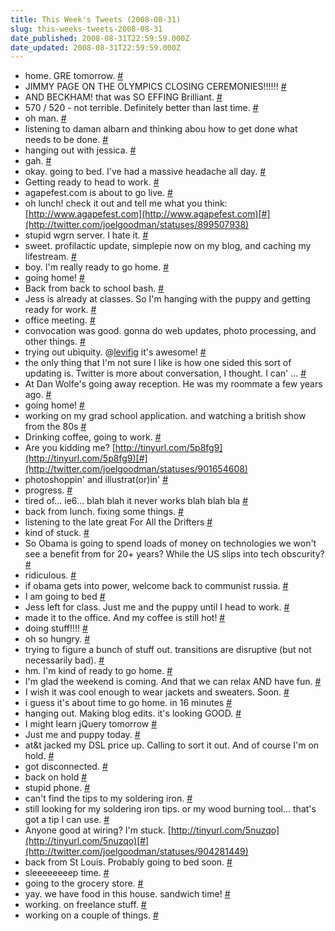 ```yaml
---
title: This Week's Tweets (2008-08-31)
slug: this-weeks-tweets-2008-08-31
date_published: 2008-08-31T22:59:59.000Z
date_updated: 2008-08-31T22:59:59.000Z
---
```


- home. GRE tomorrow. [#](http://twitter.com/joelgoodman/statuses/897764401)
- JIMMY PAGE ON THE OLYMPICS CLOSING CEREMONIES!!!!!! [#](http://twitter.com/joelgoodman/statuses/897767639)
- AND BECKHAM! that was SO EFFING Brilliant. [#](http://twitter.com/joelgoodman/statuses/897770050)
- 570 / 520 - not terrible. Definitely better than last time. [#](http://twitter.com/joelgoodman/statuses/898399820)
- oh man. [#](http://twitter.com/joelgoodman/statuses/898466970)
- listening to daman albarn and thinking abou how to get done what needs to be done. [#](http://twitter.com/joelgoodman/statuses/898573493)
- hanging out with jessica. [#](http://twitter.com/joelgoodman/statuses/898852710)
- gah. [#](http://twitter.com/joelgoodman/statuses/898911708)
- okay. going to bed. I've had a massive headache all day. [#](http://twitter.com/joelgoodman/statuses/898919839)
- Getting ready to head to work. [#](http://twitter.com/joelgoodman/statuses/899272103)
- agapefest.com is about to go live. [#](http://twitter.com/joelgoodman/statuses/899487139)
- oh lunch! check it out and tell me what you think: [http://www.agapefest.com](http://www.agapefest.com)[#](http://twitter.com/joelgoodman/statuses/899507938)
- stupid wgrn server. I hate it. [#](http://twitter.com/joelgoodman/statuses/899675527)
- sweet. profilactic update, simplepie now on my  blog, and caching my lifestream. [#](http://twitter.com/joelgoodman/statuses/899720455)
- boy. I'm really ready to go home. [#](http://twitter.com/joelgoodman/statuses/899770405)
- going home! [#](http://twitter.com/joelgoodman/statuses/899778324)
- Back from back to school bash. [#](http://twitter.com/joelgoodman/statuses/900005954)
- Jess is already at classes. So I'm hanging with the puppy and getting ready for work. [#](http://twitter.com/joelgoodman/statuses/900431520)
- office meeting. [#](http://twitter.com/joelgoodman/statuses/900463508)
- convocation was good. gonna do web updates, photo processing, and other things. [#](http://twitter.com/joelgoodman/statuses/900619564)
- trying out ubiquity. @[levifig](http://twitter.com/levifig) it's awesome! [#](http://twitter.com/joelgoodman/statuses/900627230)
- the only thing that I'm not sure I like is how one sided this sort of updating is. Twitter is more about conversation, I thought. I can' ... [#](http://twitter.com/joelgoodman/statuses/900693956)
- At Dan Wolfe's going away reception. He was my roommate a few years ago. [#](http://twitter.com/joelgoodman/statuses/900831795)
- going home! [#](http://twitter.com/joelgoodman/statuses/900956341)
- working on my grad school application. and watching a british show from the 80s [#](http://twitter.com/joelgoodman/statuses/901082444)
- Drinking coffee, going to work. [#](http://twitter.com/joelgoodman/statuses/901603905)
- Are you kidding me? [http://tinyurl.com/5p8fg9](http://tinyurl.com/5p8fg9)[#](http://twitter.com/joelgoodman/statuses/901654608)
- photoshoppin' and illustrat(or)in' [#](http://twitter.com/joelgoodman/statuses/901689084)
- progress. [#](http://twitter.com/joelgoodman/statuses/901775098)
- tired of... ie6... blah blah it never works blah blah bla [#](http://twitter.com/joelgoodman/statuses/901875776)
- back from lunch. fixing some things. [#](http://twitter.com/joelgoodman/statuses/901953756)
- listening to the late great For All the Drifters [#](http://twitter.com/joelgoodman/statuses/902062557)
- kind of stuck. [#](http://twitter.com/joelgoodman/statuses/902363526)
- So Obama is going to spend loads of money on technologies we won't see a benefit from for 20+ years? While the US slips into tech obscurity? [#](http://twitter.com/joelgoodman/statuses/902426141)
- ridiculous. [#](http://twitter.com/joelgoodman/statuses/902426368)
- if obama gets into power, welcome back to communist russia. [#](http://twitter.com/joelgoodman/statuses/902444584)
- I am going to bed [#](http://twitter.com/joelgoodman/statuses/902509071)
- Jess left for class. Just me and the puppy until I head to work. [#](http://twitter.com/joelgoodman/statuses/902819654)
- made it to the office. And my coffee is still hot! [#](http://twitter.com/joelgoodman/statuses/902845306)
- doing stuff!!!! [#](http://twitter.com/joelgoodman/statuses/903073569)
- oh so hungry. [#](http://twitter.com/joelgoodman/statuses/903150944)
- trying to figure a bunch of stuff out. transitions are disruptive (but not necessarily bad). [#](http://twitter.com/joelgoodman/statuses/903259458)
- hm. I'm kind of ready to go home. [#](http://twitter.com/joelgoodman/statuses/903320275)
- I'm glad the weekend is coming. And that we can relax AND have fun. [#](http://twitter.com/joelgoodman/statuses/903337417)
- I wish it was cool enough to wear jackets and sweaters. Soon. [#](http://twitter.com/joelgoodman/statuses/903347878)
- i guess it's about time to go home. in 16 minutes [#](http://twitter.com/joelgoodman/statuses/903378255)
- hanging out. Making blog edits. it's looking GOOD. [#](http://twitter.com/joelgoodman/statuses/903574534)
- I might learn jQuery tomorrow [#](http://twitter.com/joelgoodman/statuses/903685278)
- Just me and puppy today. [#](http://twitter.com/joelgoodman/statuses/903974187)
- at&#038;t jacked my DSL price up. Calling to sort it out. And of course I'm on hold. [#](http://twitter.com/joelgoodman/statuses/904037390)
- got disconnected. [#](http://twitter.com/joelgoodman/statuses/904051685)
- back on hold [#](http://twitter.com/joelgoodman/statuses/904054684)
- stupid phone. [#](http://twitter.com/joelgoodman/statuses/904055591)
- can't find the tips to my soldering iron. [#](http://twitter.com/joelgoodman/statuses/904115882)
- still looking for my soldering iron tips. or my wood burning tool... that's got a tip I can use. [#](http://twitter.com/joelgoodman/statuses/904185047)
- Anyone good at wiring? I'm stuck. [http://tinyurl.com/5nuzqo](http://tinyurl.com/5nuzqo)[#](http://twitter.com/joelgoodman/statuses/904281449)
- back from St Louis. Probably going to bed soon. [#](http://twitter.com/joelgoodman/statuses/904544883)
- sleeeeeeeep time. [#](http://twitter.com/joelgoodman/statuses/904559141)
- going to the grocery store. [#](http://twitter.com/joelgoodman/statuses/904958832)
- yay. we have food in this house. sandwich time! [#](http://twitter.com/joelgoodman/statuses/905048478)
- working. on freelance stuff. [#](http://twitter.com/joelgoodman/statuses/905108794)
- working on a couple of things. [#](http://twitter.com/joelgoodman/statuses/905155941)
